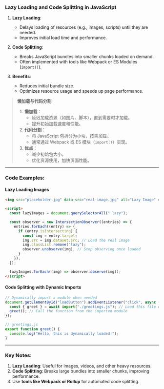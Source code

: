 ### Lazy Loading and Code Splitting in JavaScript

<audio src="..\..\mp3\1.  Lazy Loadin.mp3"></audio>

1. **Lazy Loading**:  
   - Delays loading of resources (e.g., images, scripts) until they are needed.  
   - Improves initial load time and performance.  

2. **Code Splitting**:  
   - Breaks JavaScript bundles into smaller chunks loaded on demand.  
   - Often implemented with tools like Webpack or ES Modules (`import()`).

3. **Benefits**:  
   - Reduces initial bundle size.  
   - Optimizes resource usage and speeds up page performance.

> **懒加载与代码分割**  
>
> <audio src="..\..\mp3\懒加载：  延迟加载资源（如图.mp3"></audio>
>
> 1. **懒加载**：  
>    - 延迟加载资源（如图片、脚本），直到需要时才加载。  
>    - 提升初始加载速度和性能。  
> 2. **代码分割**：  
>    - 将 JavaScript 包拆分为小块，按需加载。  
>    - 通常通过 Webpack 或 ES 模块（`import()`）实现。  
> 3. **优点**：  
>    - 减少初始包大小。  
>    - 优化资源使用，加快页面性能。

---

### Code Examples:

#### **Lazy Loading Images**
```html
<img src="placeholder.jpg" data-src="real-image.jpg" alt="Lazy Image" class="lazy" />

<script>
  const lazyImages = document.querySelectorAll(".lazy");

  const observer = new IntersectionObserver((entries) => {
    entries.forEach((entry) => {
      if (entry.isIntersecting) {
        const img = entry.target;
        img.src = img.dataset.src; // Load the real image
        img.classList.remove("lazy");
        observer.unobserve(img); // Stop observing once loaded
      }
    });
  });

  lazyImages.forEach((img) => observer.observe(img));
</script>
```

#### **Code Splitting with Dynamic Imports**
```javascript
// Dynamically import a module when needed
document.getElementById("loadButton").addEventListener("click", async () => {
  const { greet } = await import("./greetings.js"); // Load this file only when needed
  greet(); // Call the function from the imported module
});

// greetings.js
export function greet() {
  console.log("Hello, this is dynamically loaded!");
}
```

---

### Key Notes:
1. **Lazy Loading**: Useful for images, videos, and other heavy resources.  
2. **Code Splitting**: Breaks large bundles into smaller chunks, improving performance.  
3. Use **tools like Webpack or Rollup** for automated code splitting.